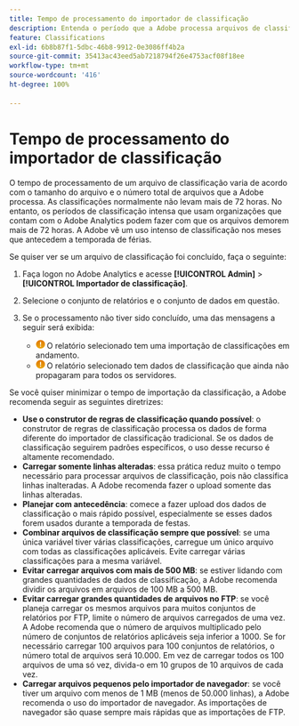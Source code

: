 ```yaml
---
title: Tempo de processamento do importador de classificação
description: Entenda o período que a Adobe processa arquivos de classificação e como minimizar o tempo de processamento.
feature: Classifications
exl-id: 6b8b87f1-5dbc-46b8-9912-0e3086ff4b2a
source-git-commit: 35413ac43eed5ab7218794f26e4753acf08f18ee
workflow-type: tm+mt
source-wordcount: '416'
ht-degree: 100%

---
```


# Tempo de processamento do importador de classificação

O tempo de processamento de um arquivo de classificação varia de acordo com o tamanho do arquivo e o número total de arquivos que a Adobe processa. As classificações normalmente não levam mais de 72 horas. No entanto, os períodos de classificação intensa que usam organizações que contam com o Adobe Analytics podem fazer com que os arquivos demorem mais de 72 horas. A Adobe vê um uso intenso de classificação nos meses que antecedem a temporada de férias.

Se quiser ver se um arquivo de classificação foi concluído, faça o seguinte:

1. Faça logon no Adobe Analytics e acesse **[!UICONTROL Admin]** > **[!UICONTROL Importador de classificação]**.
2. Selecione o conjunto de relatórios e o conjunto de dados em questão.
3. Se o processamento não tiver sido concluído, uma das mensagens a seguir será exibida:

   * ![Aviso](assets/icon_notice_notice.gif) O relatório selecionado tem uma importação de classificações em andamento.
   * ![Aviso](assets/icon_notice_notice.gif) O relatório selecionado tem dados de classificação que ainda não propagaram para todos os servidores.

Se você quiser minimizar o tempo de importação da classificação, a Adobe recomenda seguir as seguintes diretrizes:

* **Use o construtor de regras de classificação quando possível**: o construtor de regras de classificação processa os dados de forma diferente do importador de classificação tradicional. Se os dados de classificação seguirem padrões específicos, o uso desse recurso é altamente recomendado.
* **Carregar somente linhas alteradas**: essa prática reduz muito o tempo necessário para processar arquivos de classificação, pois não classifica linhas inalteradas. A Adobe recomenda fazer o upload somente das linhas alteradas.
* **Planejar com antecedência**: comece a fazer upload dos dados de classificação o mais rápido possível, especialmente se esses dados forem usados durante a temporada de festas.
* **Combinar arquivos de classificação sempre que possível**: se uma única variável tiver várias classificações, carregue um único arquivo com todas as classificações aplicáveis. Evite carregar várias classificações para a mesma variável.
* **Evitar carregar arquivos com mais de 500 MB**: se estiver lidando com grandes quantidades de dados de classificação, a Adobe recomenda dividir os arquivos em arquivos de 100 MB a 500 MB.
* **Evitar carregar grandes quantidades de arquivos no FTP**: se você planeja carregar os mesmos arquivos para muitos conjuntos de relatórios por FTP, limite o número de arquivos carregados de uma vez. A Adobe recomenda que o número de arquivos multiplicado pelo número de conjuntos de relatórios aplicáveis seja inferior a 1000. Se for necessário carregar 100 arquivos para 100 conjuntos de relatórios, o número total de arquivos será 10.000. Em vez de carregar todos os 100 arquivos de uma só vez, divida-o em 10 grupos de 10 arquivos de cada vez.
* **Carregar arquivos pequenos pelo importador de navegador**: se você tiver um arquivo com menos de 1 MB (menos de 50.000 linhas), a Adobe recomenda o uso do importador de navegador. As importações de navegador são quase sempre mais rápidas que as importações de FTP.
